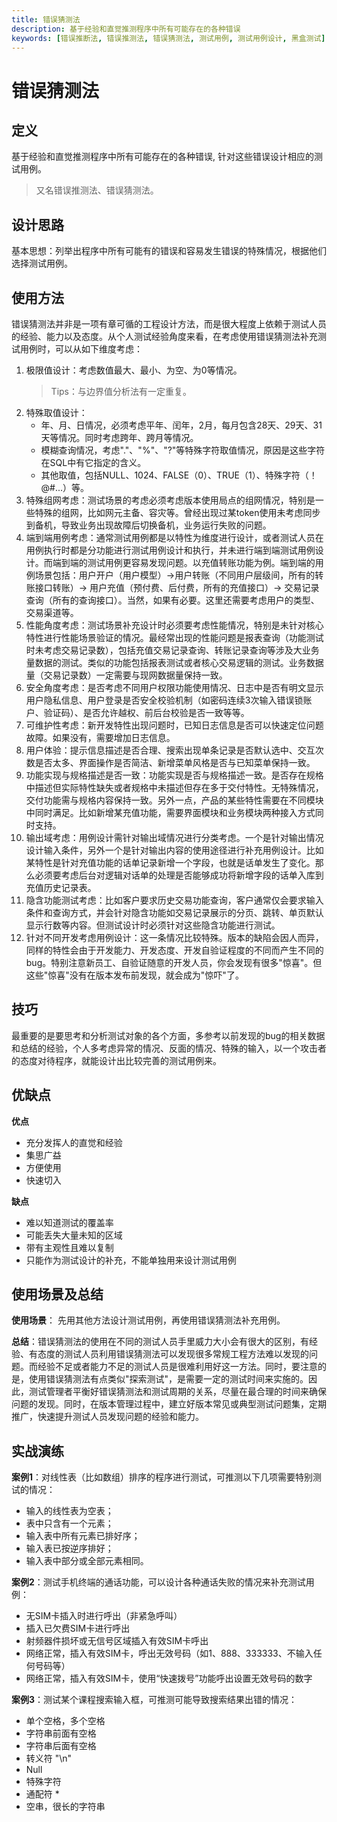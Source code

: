 ```yaml
---
title: 错误猜测法
description: 基于经验和直觉推测程序中所有可能存在的各种错误
keywords: [错误推断法, 错误推测法, 错误猜测法, 测试用例, 测试用例设计, 黑盒测试]
---
```

# 错误猜测法
## 定义
基于经验和直觉推测程序中所有可能存在的各种错误, 针对这些错误设计相应的测试用例。
> 又名错误推测法、错误猜测法。

## 设计思路
基本思想：列举出程序中所有可能有的错误和容易发生错误的特殊情况，根据他们选择测试用例。

## 使用方法
错误猜测法并非是一项有章可循的工程设计方法，而是很大程度上依赖于测试人员的经验、能力以及态度。从个人测试经验角度来看，在考虑使用错误猜测法补充测试用例时，可以从如下维度考虑：

1. 极限值设计：考虑数值最大、最小、为空、为0等情况。
   > Tips：与边界值分析法有一定重复。
2. 特殊取值设计：
   * 年、月、日情况，必须考虑平年、闰年，2月，每月包含28天、29天、31天等情况。同时考虑跨年、跨月等情况。
   * 模糊查询情况，考虑"."、"%"、"?"等特殊字符取值情况，原因是这些字符在SQL中有它指定的含义。
   * 其他取值，包括NULL、1024、FALSE（0）、TRUE（1）、特殊字符（！@#...）等。
3. 特殊组网考虑：测试场景的考虑必须考虑版本使用局点的组网情况，特别是一些特殊的组网，比如网元主备、容灾等。曾经出现过某token使用未考虑同步到备机，导致业务出现故障后切换备机，业务运行失败的问题。
4. 端到端用例考虑：通常测试用例都是以特性为维度进行设计，或者测试人员在用例执行时都是分功能进行测试用例设计和执行，并未进行端到端测试用例设计。而端到端的测试用例更容易发现问题。以充值转账功能为例。端到端的用例场景包括：用户开户（用户模型）->用户转账（不同用户层级间，所有的转账接口转账）-> 用户充值（预付费、后付费，所有的充值接口）-> 交易记录查询（所有的查询接口）。当然，如果有必要。这里还需要考虑用户的类型、交易渠道等。
5. 性能角度考虑：测试场景补充设计时必须要考虑性能情况，特别是未针对核心特性进行性能场景验证的情况。最经常出现的性能问题是报表查询（功能测试时未考虑交易记录数），包括充值交易记录查询、转账记录查询等涉及大业务量数据的测试。类似的功能包括报表测试或者核心交易逻辑的测试。业务数据量（交易记录数）一定需要与现网数据量保持一致。
6. 安全角度考虑：是否考虑不同用户权限功能使用情况、日志中是否有明文显示用户隐私信息、用户登录是否安全校验机制（如密码连续3次输入错误锁账户、验证码）、是否允许越权、前后台校验是否一致等等。
7. 可维护性考虑：新开发特性出现问题时，已知日志信息是否可以快速定位问题故障。如果没有，需要增加日志信息。
8. 用户体验：提示信息描述是否合理、搜索出现单条记录是否默认选中、交互次数是否太多、界面操作是否简洁、新增菜单风格是否与已知菜单保持一致。
9.  功能实现与规格描述是否一致：功能实现是否与规格描述一致。是否存在规格中描述但实际特性缺失或者规格中未描述但存在多于交付特性。无特殊情况，交付功能需与规格内容保持一致。另外一点，产品的某些特性需要在不同模块中同时满足。比如新增某充值功能，需要界面模块和业务模块两种接入方式同时支持。
10. 输出域考虑：用例设计需针对输出域情况进行分类考虑。一个是针对输出情况设计输入条件，另外一个是针对输出内容的使用途径进行补充用例设计。比如某特性是针对充值功能的话单记录新增一个字段，也就是话单发生了变化。那么必须要考虑后台对逻辑对话单的处理是否能够成功将新增字段的话单入库到充值历史记录表。
11. 隐含功能测试考虑：比如客户要求历史交易功能查询，客户通常仅会要求输入条件和查询方式，并会针对隐含功能如交易记录展示的分页、跳转、单页默认显示行数等内容。但测试设计时必须针对这些隐含功能进行测试。
12. 针对不同开发考虑用例设计：这一条情况比较特殊。版本的缺陷会因人而异，同样的特性会由于开发能力、开发态度、开发自验证程度的不同而产生不同的bug。特别注意新员工、自验证随意的开发人员，你会发现有很多"惊喜"。但这些"惊喜"没有在版本发布前发现，就会成为"惊吓"了。

## 技巧
最重要的是要思考和分析测试对象的各个方面，多参考以前发现的bug的相关数据和总结的经验，个人多考虑异常的情况、反面的情况、特殊的输入，以一个攻击者的态度对待程序，就能设计出比较完善的测试用例来。

## 优缺点
**优点**
- 充分发挥人的直觉和经验
- 集思广益
- 方便使用
- 快速切入

**缺点**
- 难以知道测试的覆盖率
- 可能丢失大量未知的区域
- 带有主观性且难以复制
- 只能作为测试设计的补充，不能单独用来设计测试用例

## 使用场景及总结
**使用场景**： 先用其他方法设计测试用例，再使用错误猜测法补充用例。

**总结**：错误猜测法的使用在不同的测试人员手里威力大小会有很大的区别，有经验、有态度的测试人员利用错误猜测法可以发现很多常规工程方法难以发现的问题。而经验不足或者能力不足的测试人员是很难利用好这一方法。同时，要注意的是，使用错误猜测法有点类似"探索测试"，是需要一定的测试时间来实施的。因此，测试管理者平衡好错误猜测法和测试周期的关系，尽量在最合理的时间来确保问题的发现。同时，在版本管理过程中，建立好版本常见或典型测试问题集，定期推广，快速提升测试人员发现问题的经验和能力。

## 实战演练
**案例1**：对线性表（比如数组）排序的程序进行测试，可推测以下几项需要特别测试的情况：
* 输入的线性表为空表；
* 表中只含有一个元素；
* 输入表中所有元素已排好序；
* 输入表已按逆序排好；
* 输入表中部分或全部元素相同。

**案例2**：测试手机终端的通话功能，可以设计各种通话失败的情况来补充测试用例：
* 无SIM卡插入时进行呼出（非紧急呼叫）
* 插入已欠费SIM卡进行呼出
* 射频器件损坏或无信号区域插入有效SIM卡呼出
* 网络正常，插入有效SIM卡，呼出无效号码（如1、888、333333、不输入任何号码等）
* 网络正常，插入有效SIM卡，使用“快速拨号”功能呼出设置无效号码的数字

**案例3**：测试某个课程搜索输入框，可推测可能导致搜索结果出错的情况：
* 单个空格，多个空格
* 字符串前面有空格
* 字符串后面有空格
* 转义符 "\n"
* Null
* 特殊字符
* 通配符 *
* 空串，很长的字符串